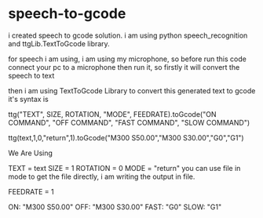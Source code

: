 # speech-to-gcode

i created speech to gcode solution. i am using python speech_recognition and ttgLib.TextToGcode library. 

for speech i am using, i am using my microphone, so before run this code connect your pc to a microphone then run it, 
so firstly it will convert the speech to text 

then i am using TextToGcode Library to convert this generated text to gcode 
it's syntax is 

ttg("TEXT", SIZE, ROTATION, "MODE", FEEDRATE).toGcode("ON COMMAND", "OFF COMMAND", "FAST COMMAND", "SLOW COMMAND")

ttg(text,1,0,"return",1).toGcode("M300 S50.00","M300 S30.00","G0","G1")

We Are Using

TEXT = text
SIZE = 1
ROTATION = 0
MODE = "return"
you can use file in mode to get the file directly, i am writing the output in file. 

FEEDRATE = 1

ON: "M300 S50.00"
OFF: "M300 S30.00"
FAST: "G0"
SLOW: "G1"
